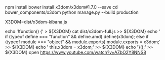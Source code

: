 npm install
bower install x3dom/x3dom#1.7.0 --save
cd  bower_components/x3dom
python manage.py --build production

X3DOM=dist/x3dom-kibana.js

echo '!function() {' > ${X3DOM}
cat dist/x3dom-full.js >> ${X3DOM}
echo '  if (typeof define === "function" && define.amd) define(x3dom); else if (typeof module === "object" && module.exports) module.exports = x3dom;' >> ${X3DOM}
echo '  this.x3dom = x3dom;' >> ${X3DOM}
echo '}();' >> ${X3DOM}
open https://www.youtube.com/watch?v=AZbO2Y8NNS8
